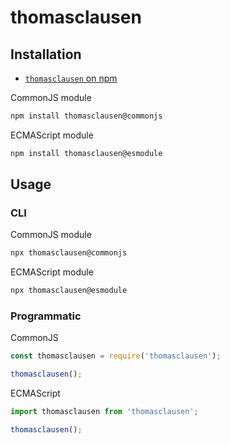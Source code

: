 # thomasclausen

## Installation

* [`thomasclausen` on npm](https://www.npmjs.com/package/thomasclausen)

CommonJS module
```sh
npm install thomasclausen@commonjs
```
ECMAScript module
```sh
npm install thomasclausen@esmodule
```

## Usage

### CLI

CommonJS module
```sh
npx thomasclausen@commonjs
```
ECMAScript module
```sh
npx thomasclausen@esmodule
```

### Programmatic

CommonJS
```js
const thomasclausen = require('thomasclausen');

thomasclausen();
```
ECMAScript
```js
import thomasclausen from 'thomasclausen';

thomasclausen();
```